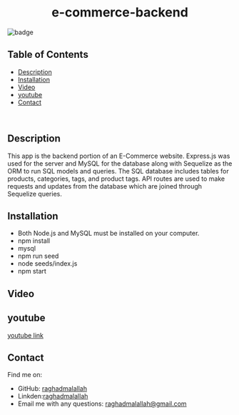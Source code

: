 <h1 align="center">e-commerce-backend</h1>
  
![badge](https://img.shields.io/badge/license-Unlicense-brightgreen) </br> 

## Table of Contents
- [Description](#description)
- [Installation](#installation)
- [Video](#video)
- [youtube](#youtube)
- [Contact](#contact)
</br>

## Description
This app is the backend portion of an E-Commerce website. Express.js was used for the server and MySQL for the database along with Sequelize as the ORM to run SQL models and queries. The SQL database includes tables for products, categories, tags, and product tags. API routes are used to make requests and updates from the database which are joined through Sequelize queries.

## Installation
- Both Node.js and MySQL must be installed on your computer.
- npm install
- mysql
- npm run seed
- node seeds/index.js
- npm start</br>


## Video



## youtube
[youtube link]()
</br>
## Contact
Find me on:
- GitHub: [raghadmalallah](https://github.com/raghadmalallah)</br>
- Linkden:[raghadmalallah](https://www.linkedin.com/in/raghad-malallah)
- Email me with any questions: raghadmalallah@gmail.com
    